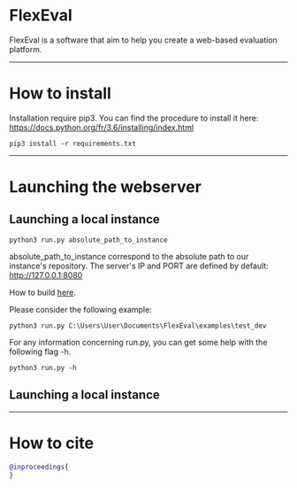 # FlexEval #

FlexEval is a software that aim to help you create a web-based evaluation platform.

-------------------------------------------------

# How to install

Installation require pip3.
You can find the procedure to install it here: https://docs.python.org/fr/3.6/installing/index.html

```
pip3 install -r requirements.txt
```

-------------------------------------------------

# Launching the webserver

## Launching a local instance


```
python3 run.py absolute_path_to_instance
```

absolute_path_to_instance correspond to the absolute path to our instance's repository.
The server's IP and PORT are defined by default: http://127.0.0.1:8080

How to build [here](INSTANCE.md).

Please consider the following example:
```
python3 run.py C:\Users\User\Documents\FlexEval\examples\test_dev
```

For any information concerning run.py, you can get some help with the following flag -h.
```
python3 run.py -h
```

## Launching a local instance


-------------------------------------------------

# How to cite

```bibtex
@inproceedings{
}
```
